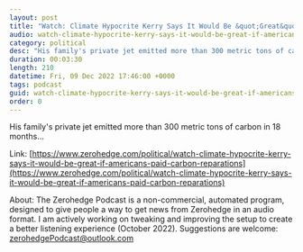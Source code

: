 ```yaml
---
layout: post
title: "Watch: Climate Hypocrite Kerry Says It Would Be &quot;Great&quot; If Americans Paid Carbon Reparations"
audio: watch-climate-hypocrite-kerry-says-it-would-be-great-if-americans-paid-carbon-reparations-0
category: political
desc: "His family's private jet emitted more than 300 metric tons of carbon in 18 months..."
duration: 00:03:30
length: 210
datetime: Fri, 09 Dec 2022 17:46:00 +0000
tags: podcast
guid: watch-climate-hypocrite-kerry-says-it-would-be-great-if-americans-paid-carbon-reparations-0
order: 0
---
```

His family's private jet emitted more than 300 metric tons of carbon in 18 months...

Link: [https://www.zerohedge.com/political/watch-climate-hypocrite-kerry-says-it-would-be-great-if-americans-paid-carbon-reparations](https://www.zerohedge.com/political/watch-climate-hypocrite-kerry-says-it-would-be-great-if-americans-paid-carbon-reparations)

About: The Zerohedge Podcast is a non-commercial, automated program, designed to give people a way to get news from Zerohedge in an audio format.  I am actively working on tweaking and improving the setup to create a better listening experience (October 2022).  Suggestions are welcome: [zerohedgePodcast@outlook.com](mailto:zerohedgePodcast@outlook.com)